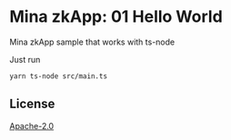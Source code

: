 # Mina zkApp: 01 Hello World

Mina zkApp sample that works with ts-node

Just run 

```
yarn ts-node src/main.ts
```
## License

[Apache-2.0](LICENSE)
